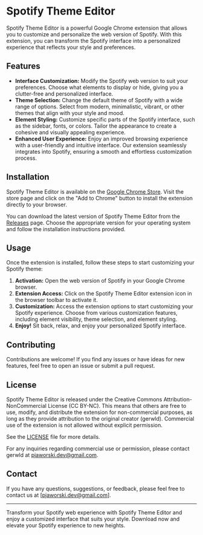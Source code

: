 # Spotify Theme Editor

Spotify Theme Editor is a powerful Google Chrome extension that allows you to customize and personalize the web version of Spotify. With this extension, you can transform the Spotify interface into a personalized experience that reflects your style and preferences.

## Features

- **Interface Customization:** Modify the Spotify web version to suit your preferences. Choose what elements to display or hide, giving you a clutter-free and personalized interface.
- **Theme Selection:** Change the default theme of Spotify with a wide range of options. Select from modern, minimalistic, vibrant, or other themes that align with your style and mood.
- **Element Styling:** Customize specific parts of the Spotify interface, such as the sidebar, fonts, or colors. Tailor the appearance to create a cohesive and visually appealing experience.
- **Enhanced User Experience:** Enjoy an improved browsing experience with a user-friendly and intuitive interface. Our extension seamlessly integrates into Spotify, ensuring a smooth and effortless customization process.

## Installation

Spotify Theme Editor is available on the [Google Chrome Store](https://chrome.google.com/webstore/detail/spotify-theme-editor/ijkboaojikgaanlgigobkmbpnjgjljnc). Visit the store page and click on the "Add to Chrome" button to install the extension directly to your browser.

You can download the latest version of Spotify Theme Editor from the [Releases](https://github.com/gerwld/spotify-theme-editor/releases) page. Choose the appropriate version for your operating system and follow the installation instructions provided.

## Usage

Once the extension is installed, follow these steps to start customizing your Spotify theme:

1. **Activation:** Open the web version of Spotify in your Google Chrome browser.
2. **Extension Access:** Click on the Spotify Theme Editor extension icon in the browser toolbar to activate it.
3. **Customization:** Access the extension options to start customizing your Spotify experience. Choose from various customization features, including element visibility, theme selection, and element styling.
4. **Enjoy!** Sit back, relax, and enjoy your personalized Spotify interface.

## Contributing

Contributions are welcome! If you find any issues or have ideas for new features, feel free to open an issue or submit a pull request.

## License

Spotify Theme Editor is released under the Creative Commons Attribution-NonCommercial License (CC BY-NC). This means that others are free to use, modify, and distribute the extension for non-commercial purposes, as long as they provide attribution to the original creator (gerwld). Commercial use of the extension is not allowed without explicit permission.

See the [LICENSE](LICENSE) file for more details.

For any inquiries regarding commercial use or permission, please contact gerwld at pjaworski.dev@gmail.com.

## Contact

If you have any questions, suggestions, or feedback, please feel free to contact us at [pjaworski.dev@gmail.com].

---

Transform your Spotify web experience with Spotify Theme Editor and enjoy a customized interface that suits your style. Download now and elevate your Spotify experience to new heights.
